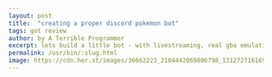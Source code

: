 ```yaml
---
layout: post
title:  "creating a proper discord pokemon bot"
tags: got review
author: by A Terrible Programmer
excerpt: lets build a little bot - with livestreaming, real gba emulatior and rom
permalink: /usr/bin/:slug.html
image: https://cdn.her.st/images/36662223_2104442069806798_1312727161697730560_n_17.jpg
---
```

